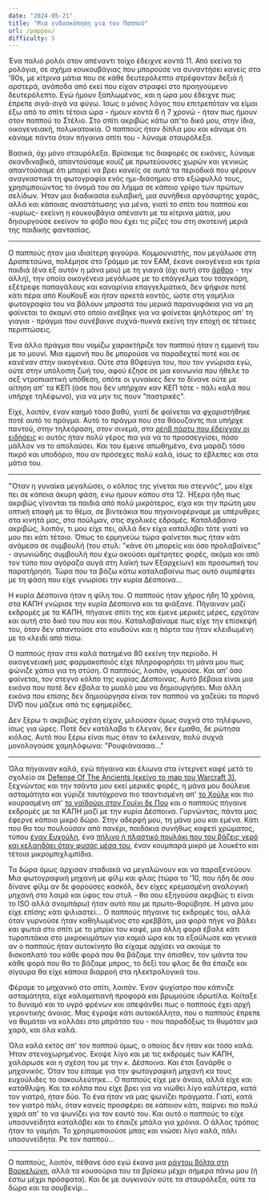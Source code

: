```yaml
---
date: "2024-05-21"
title: "Μια ενδοσκόπηση για τον Παππού"
url: /pappou/
difficulty: 5
---
```


Ένα παλιό ρολόι στον απέναντι τοίχο έδειχνε κοντά 11. Από εκείνα τα ρολόγια, σε σχήμα κουκουβάγιας που μπορούσε να συναντήσει κανείς στα '90s, με κίτρινα μάτια που σε κάθε δευτερόλεπτο στρέφονταν δεξιά ή αρστερά, ανάποδα από εκεί που είχαν στραφεί στο προηγούμενο δευτερόλεπτο. Εγώ ήμουν ξαπλωμένος, και η ώρα μου έδειχνε πως έπρεπε σιγά-σιγά να φύγω. Ίσως ο μόνος λόγος που επιτρεπόταν να είμαι έξω από το σπίτι τέτοια ώρα - ήμουν κοντά 6 ή 7 χρονώ - ήταν πως ήμουν στον παππού το Στέλιο. Στο σπίτι ακριβώς κάτω απ'το δικό μου, στην ίδια, οικογενειακή, πολυκατοικία. Ο παππούς ήταν δίπλα μου και κάναμε ότι κάναμε πάντα όταν πήγαινα σπίτι του - λύναμε σταυρόλεξα.

Βασικά, όχι μόνο σταυρόλεξα. Βρίσκαμε τις διαφορές σε εικόνες, λύναμε σκανδιναβικά, απαντούσαμε κουίζ με πρωτεύουσες χωρών και γενικώς απαντούσαμε ότι μπορεί να βρει κανείς σε αυτά τα περιοδικά που φέρουν αναγκαστικά τη φωτογραφία ενός ημι-διάσημου στο εξώφυλλό τους, χρησιμποιώντας το όνομά του σα λήμμα σε κάποιο γρίφο των πρώτων σελίδων. Ήταν μια διαδικασία ευλαβική, μια συνήθεια αργόσυρτης χαράς, αλλά και κάποιας αναστάτωσης για μένα, γιατί το σπίτι του παππού και -κυρίως- εκείινη η κουκουβάγια απέναντι με τα κίτρινα μάτια, μου δηιουργούσε εκείνον το φόβο που έχει τις ρίζες του στη σκοτεινή μεριά της παιδικής φαντασίας.

----

Ο παππούς ήταν μια ιδιαίτερη φιγούρα. Κομμουνιστής, που μεγάλωσε στη Δραπετσώνα, πολέμησε στο Γράμμο με τον ΕΑΜ, έκανε οικογένεια και τρία παιδιά (ένα εξ αυτόν η μάνα μου) με τη γιαγιά (όχι αυτή στο [άρθρο](https://blog.makaronia.me/tzoura/) - την άλλη), την οποία οικογένεια μεγάλωσε με το επάγγελμα του τσαγκάρη, εξέτρεφε παπαγάλους και καναρίνια επαγγελματικά, δεν ψήφισε ποτέ κάτι πέρα από ΚουΚουΕ και ήταν αρκετά κοντός, ώστε στη γαμήλια φωτογραφία του να βάλουν μπροστά του μερικά παρανυφάκια για να μη φαίνεται το σκαμνί στο οποίο ανέβηκε για να φαίνεται ψηλότερος απ' τη γιαγια - πράγμα που συνέβαινε συχνά-πυκνά εκείνη την εποχή σε τέτοιες περιπτώσεις.

Ένα άλλο πράγμα που νομίζω χαρακτήριζε τον παππού ήταν η εμμονή του με το μουνί. Μια εμμονή που δε μπορούσε να παραδεχτεί ποτέ και σε κανέναν στην οικογένεια. Ούτε στα 80φεύγα του, που τον γνώρισα εγώ, ούτε στην υπόλοιπη ζωή του, αφού έζησε σε μια κοινωνία που ήθελε το σεξ ντροπιαστική υπόθεση, οπότε οι γυναίκες δεν το δίνανε ούτε με αίτηση απ' τα ΚΕΠ (άσε που δεν υπήρχαν καν ΚΕΠ τότε - πάλι καλά που υπήρχε τηλέφωνο), για να μην τις πουν "παστρικές".

Είχε, λοιπόν, έναν καημό τόσο βαθύ, γιατί δε φαίνεται να φχαριστήθηκε ποτέ αυτό το πράγμα. Αυτό το πράγμα που στα θάουζαντς πια υπήρχε παντού, στην τηλεόραση, στο*ν* σινεμά, στα [ρέηβ πάρτυ που έδειχναν οι ειδήσεις](https://www.youtube.com/watch?v=uP_LfsBUIyk&pp=ygU3cmF2ZSBwYXJ0eSDOtc65zrTOt8-DzrXOuc-CIM61zrvOu86szrTOsSDOus-NzrrOu86_z4XPgg%3D%3D) κι αυτός ήταν πολύ γέρος πια για να το προσσεγγίσει, πόσο μάλλον να το απολαύσει. Και του έμεινε απωθημένο, ένα μαράζι τόσο πικρό και υποδόριο, που αν πρόσεχες πολύ καλά, ίσως το έβλεπες και στα μάτια του.

---

"Όταν η γυναίκα μεγαλώσει, ο κόλπος της γίνεται πιο στεγνός", μου είχε πει σε κάποια άκυρη φάση, ενω ήμουν κάπου στα 12. Ήξερα ήδη πως ακριβώς γίνονται τα παιδιά από πολύ μικρότερος, είχα και την πρώτη μου οπτική επαφή με το θέμα, σε βιντεάκια που πηγαινοφέρναμε με υπέρυθρες στα κινητά μας, στα πούλμαν, στις σχολικές εδρομές. Καταλάβαινα ακριβώς, λοιπόν, τι μου είχε πει, αλλά δεν είχα καταλάβει τότε γιατί να μου πει κάτι τέτοιο. Όπως το ερμηνεύω τώρα φαίνεται πως ήταν κάτι ανάμεσα σε συμβουλή (του στυλ: "κάνε ότι μπορείς και όσο προλαβαίνεις" - αγωνιώδης συμβουλή που έχω ακούσει αμέτρητες φορές, ακόμα και από τον τύπο που αγόραζα αυγά στη λαϊκή των Εξαρχείων) και προσωπική του παρατήρηση. Τώρα που τα βάζω κάτω καταλαβαίνω πως αυτό συμπέφτει με τη φάση που είχε γνωρίσει την κυρία Δέσποινα...

Η κυρία Δέσποινα ήταν η φίλη του. Ο παππούς ήταν χήρος ήδη 10 χρόνια, στα ΚΑΠΗ γνώρισε την κυρία Δέσποινα και τα φιάξανε. Πήγαιναν μαζί εκδρομές με τα ΚΑΠΗ, πήγαινε σπίτι της και έμενε μερικές μέρες, ερχόταν και αυτή στο δικό του που και που. Καταλαβαίναμε πως είχε την επίσκεψή του, όταν δεν απαντούσε στο κουδούνι και η πόρτα του ήταν κλειδωμένη με το κλειδί από πίσω.

Ο παππούς ήταν στα καλά πατημένα 80 εκείνη την περίοδο. Η οικογενειακή μας φαρμακοποιός είχε πληροφορήσει τη μάνα μου πως ψώνιζε χάπια για τη στύση. Ο παππούς, λοιπόν, γαμούσε. Και απ' όσο φαίνεται, τον στεγνό κόλπο της κυρίας Δέσποινας. Αυτό βέβαια είναι μια εικόνα που ποτέ δεν έβαλα το μυαλό μου να δημιουργήσει. Μια άλλη εικόνα που επίσης δεν δημιούργησα είναι τον παππού να χαζεύει τα πορνό DVD που μάζευε από τις εφημερίδες.

Δεν ξέρω τι ακριβώς σχέση είχαν, μιλούσαν όμως συχνά στο τηλέφωνο, ίσως για ώρες. Ποτέ δεν κατάλαβα τι έλεγαν, δεν έμαθα, δε ρώτησα κιόλας. Αυτό που ξέρω είναι πως όταν το έκλειναν, πολύ συχνά μονολογούσε χαμηλόφωνα: "Ρουφιάναααα..."

---

Όλα πήγαιναν καλά, εγώ πήγαινα και έλιωνα στα ίντερνετ καφέ μετά το σχολείο σε [Defense Of The Ancients (εκείνο το map του Warcraft 3)](https://cdn.arstechnica.net/wp-content/uploads/2017/05/dotaw3.jpg), ξεχνώντας και την τσάντα μου εκεί μερικές φορές, η μάνα μου δούλευε ασταμάτητα και γύριζε ταυτόχρονα πιο τσαντισμένη απ' [το Χούλκ](https://i.pinimg.com/originals/cd/55/c0/cd55c04fa3927c81fb5258e11e386660.jpg) και πιο κουρασμένη απ' [το γαϊδούρι στον Γουίνι δε Που](https://d23.com/app/uploads/2013/04/eeyore-1180w-600h-1180x600.jpg) και ο παππούς πήγαινε εκδρομές με τα ΚΑΠΗ μαζί με την κυρία Δέσποινα. Γυρνώντας, πάντα μας έφερνε κάποιο μικρό δώρο. Στην αδερφή μου, τη μάνα μου και εμένα. Κάτι που θα του πουλούσαν από πανέρι, παιδάκια συνήθως καφετί χρώματος, τύπου [έναν Ευχούλη](https://www.tlife.gr/wp-content/uploads/2017/11/eyxoulhs_h.jpg), ένα [πήλινο ή πλαστικό πουλάκι που του βάζεις νερό και κελαηδάει όταν φυσάς μέσα του](https://anastazio.gr/wp-content/uploads/2017/06/20190630_IMG1060-800x533.jpg), έναν κουμπαρά μικρό με λουκέτο και τέτοια μικρομπιχλιμπίδια.

Τα δώρα όμως άρχισαν σταδιακά να μεγαλώνουν και να παραξενεύουν. Μια φωτογραφική μηχανή με φίλμ και φλας (τώρα το '10, που ήδη δε σου δίνανε  φίλμ αν δε φορούσες κασκόλ, δεν είχες κρεμασμένη αναλογική μηχανή στο λαιμό και ύφος του στυλ - θα σου εξηγούσα ακριβώς τι είναι το ISO αλλά σνομπάρω) ήταν αυτό που με πρωτο-θορύβησε. Η μάνα μου είχε επίσης κάτι ψιλιαστεί... Ο παππούς πήγαινε τις εκδρομές του, αλλά όταν γυρνούσε ήταν καθηλωμένος στο κρεββάτι, μια φορά πήγε να βάλει και φωτιά στο σπίτι με το μπρίκι του καφέ, μια άλλη φορά έβαλε κάτι τυροπιτάκια στο μικροκυμάτων για καμιά ώρα και τα εξαϋλωσε και γενικά αν ο παππούς ήταν αυτοκίνητο θα είχαμε αρχίσει να ακούμε το δισκοπλατό του κάθε φορά που θα βάζαμε την όπισθεν, τον ιμάντα του κάθε φορά που θα το βάζαμε μπρος, το δεξί του φλας δε θα έπαιζε και σίγουρα θα είχε κάποια διαρροή στα ηλεκτρολογικά του.

Φέραμε το μηχανικό στο σπίτι, λοιπόν. Έναν ψυχίατρο που κάπνιζε ασταμάτητα, είχε καλαματιανή προφορά και βρωμούσε ιδρωτίλα. Κοίταξε το δυναμό και το υγρό φρένων και απεφάνθει πως ο παππούς έχει αρχή γεροντικής άνοιας. Μας έγραψε κάτι αυτοκόλλητα, που ο παππούς έπρεπε να θυμάται να κολλάει στο μπράτσο του - που παραδόξως το θυμόταν μια χαρά, και όλα καλά. 

Όλα καλά εκτός απ' τον παππού όμως, ο οποίος δεν ήταν και τόσο καλά. Ήταν στενοχωρημένος. Eκοψε λίγο και με τις εκδρομές των ΚΑΠΗ, χαλάρωσε και η σχέση του με την κ. Δέσποινα. Και έτσι ξανάρθε ο μηχανικός. Όταν του είπαμε για την φωτογραφική μηχανή κα τους ευχούλιδες το σακουλεύτηκε... Ο παππούς είχε μεν άνοια, αλλά είχε και κατάθλιψη. Και τα κόλπα που είχε βρει για να νιώθει λίγο καλύτερα, κατά τον γιατρό, ήταν δύο. Το ένα ήταν να μας ψωνίζει πράγματα. Γιατί, κατά τον γιατρό πάλι, όταν κανείς προσφέρει σε κάποιον κάτι, παίρνει πιο πολύ χαρά απ' το να ψωνίζει για τον εαυτό του. Και αυτό ο παππούς το είχε υποσυνείδητα καταλάβει και το έπαιζε μπάλα για χρόνια. Ο άλλος τρόπος ήταν το γαμήσι. Το χρησιμοποιούσε μπας και νιώσει λίγο καλά, πάλι υποσυνείδητα. Ρε τον παππού...

---

Ο παππούς, λοιπόν, πέθανε όσο εγώ έκανα μια [ράντομ βόλτα στη Βαρκελώνη](https://blog.makaronia.me/odoiporiko1/), αλλά τα κουσούρια του τα βρίσκω μέχρι σήμερα πάνω μου (ή έστω μέχρι πρόσφατα). Και δε με συγκινούν ούτε τα σταυρόλεξα, ούτε τα δώρα και τα σουβενίρ...
